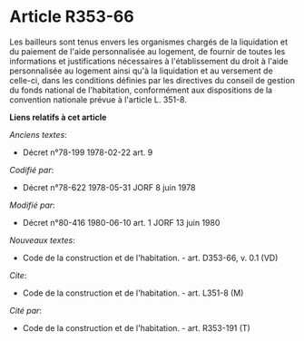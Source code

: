 # Article R353-66

Les bailleurs sont tenus envers les organismes chargés de la liquidation et du paiement de l'aide personnalisée au logement,
de fournir de toutes les informations et justifications nécessaires à l'établissement du droit à l'aide personnalisée au
logement ainsi qu'à la liquidation et au versement de celle-ci, dans les conditions définies par les directives du conseil de
gestion du fonds national de l'habitation, conformément aux dispositions de la convention nationale prévue à l'article L.
351-8.

**Liens relatifs à cet article**

_Anciens textes_:

  - Décret n°78-199 1978-02-22 art. 9

_Codifié par_:

  - Décret n°78-622 1978-05-31 JORF 8 juin 1978

_Modifié par_:

  - Décret n°80-416 1980-06-10 art. 1 JORF 13 juin 1980

_Nouveaux textes_:

  - Code de la construction et de l'habitation. - art. D353-66, v. 0.1 (VD)

_Cite_:

  - Code de la construction et de l'habitation. - art. L351-8 (M)

_Cité par_:

  - Code de la construction et de l'habitation. - art. R353-191 (T)
